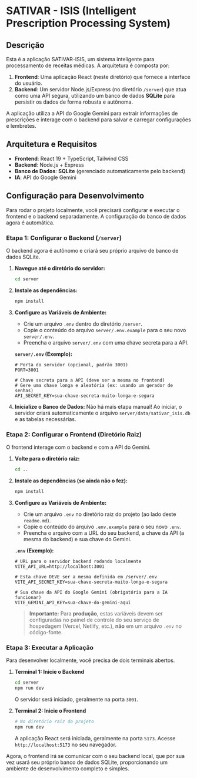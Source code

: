 # SATIVAR - ISIS (Intelligent Prescription Processing System)

## Descrição

Esta é a aplicação SATIVAR-ISIS, um sistema inteligente para processamento de receitas médicas. A arquitetura é composta por:

1.  **Frontend**: Uma aplicação React (neste diretório) que fornece a interface do usuário.
2.  **Backend**: Um servidor Node.js/Express (no diretório `/server`) que atua como uma API segura, utilizando um banco de dados **SQLite** para persistir os dados de forma robusta e autônoma.

A aplicação utiliza a API do Google Gemini para extrair informações de prescrições e interage com o backend para salvar e carregar configurações e lembretes.

## Arquitetura e Requisitos

-   **Frontend**: React 19 + TypeScript, Tailwind CSS
-   **Backend**: Node.js + Express
-   **Banco de Dados**: **SQLite** (gerenciado automaticamente pelo backend)
-   **IA**: API do Google Gemini

## Configuração para Desenvolvimento

Para rodar o projeto localmente, você precisará configurar e executar o frontend e o backend separadamente. A configuração do banco de dados agora é automática.

### Etapa 1: Configurar o Backend (`/server`)

O backend agora é autônomo e criará seu próprio arquivo de banco de dados SQLite.

1.  **Navegue até o diretório do servidor:**
    ```bash
    cd server
    ```
2.  **Instale as dependências:**
    ```bash
    npm install
    ```
3.  **Configure as Variáveis de Ambiente:**
    -   Crie um arquivo `.env` dentro do diretório `/server`.
    -   Copie o conteúdo do arquivo `server/.env.example` para o seu novo `server/.env`.
    -   Preencha o arquivo `server/.env` com uma chave secreta para a API.

    **`server/.env` (Exemplo):**
    ```env
    # Porta do servidor (opcional, padrão 3001)
    PORT=3001

    # Chave secreta para a API (deve ser a mesma no frontend)
    # Gere uma chave longa e aleatória (ex: usando um gerador de senhas)
    API_SECRET_KEY=sua-chave-secreta-muito-longa-e-segura
    ```

4.  **Inicialize o Banco de Dados:**
    Não há mais etapa manual! Ao iniciar, o servidor criará automaticamente o arquivo `server/data/sativar_isis.db` e as tabelas necessárias.

### Etapa 2: Configurar o Frontend (Diretório Raiz)

O frontend interage com o backend e com a API do Gemini.

1.  **Volte para o diretório raiz:**
    ```bash
    cd ..
    ```
2.  **Instale as dependências (se ainda não o fez):**
    ```bash
    npm install
    ```
3.  **Configure as Variáveis de Ambiente:**
    -   Crie um arquivo `.env` no diretório raiz do projeto (ao lado deste `readme.md`).
    -   Copie o conteúdo do arquivo `.env.example` para o seu novo `.env`.
    -   Preencha o arquivo com a URL do seu backend, a chave da API (a mesma do backend) e sua chave do Gemini.

    **`.env` (Exemplo):**
    ```env
    # URL para o servidor backend rodando localmente
    VITE_API_URL=http://localhost:3001

    # Esta chave DEVE ser a mesma definida em /server/.env
    VITE_API_SECRET_KEY=sua-chave-secreta-muito-longa-e-segura

    # Sua chave da API do Google Gemini (obrigatória para a IA funcionar)
    VITE_GEMINI_API_KEY=sua-chave-do-gemini-aqui
    ```
    
    > **Importante:** Para **produção**, estas variáveis devem ser configuradas no painel de controle do seu serviço de hospedagem (Vercel, Netlify, etc.), **não** em um arquivo `.env` no código-fonte.

### Etapa 3: Executar a Aplicação

Para desenvolver localmente, você precisa de dois terminais abertos.

1.  **Terminal 1: Inicie o Backend**
    ```bash
    cd server
    npm run dev
    ```
    O servidor será iniciado, geralmente na porta `3001`.

2.  **Terminal 2: Inicie o Frontend**
    ```bash
    # No diretório raiz do projeto
    npm run dev
    ```
    A aplicação React será iniciada, geralmente na porta `5173`. Acesse `http://localhost:5173` no seu navegador.

Agora, o frontend irá se comunicar com o seu backend local, que por sua vez usará seu próprio banco de dados SQLite, proporcionando um ambiente de desenvolvimento completo e simples.